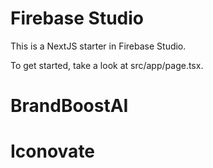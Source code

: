 # Firebase Studio

This is a NextJS starter in Firebase Studio.

To get started, take a look at src/app/page.tsx.
# BrandBoostAI
# Iconovate
